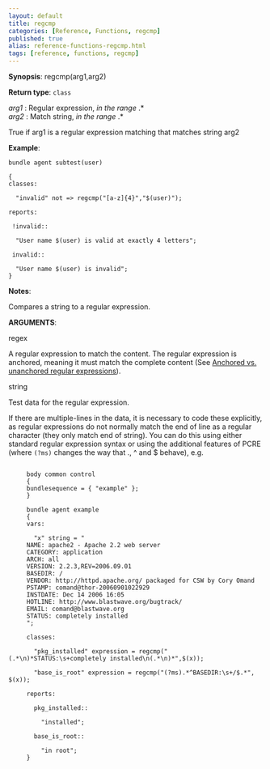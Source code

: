 ```yaml
---
layout: default
title: regcmp
categories: [Reference, Functions, regcmp]
published: true
alias: reference-functions-regcmp.html
tags: [reference, functions, regcmp]
---
```




**Synopsis**: regcmp(arg1,arg2) 

**Return type**: `class`

  
 *arg1* : Regular expression, *in the range* .\*   
 *arg2* : Match string, *in the range* .\*   

True if arg1 is a regular expression matching that matches string arg2

**Example**:  
   

```cf3
bundle agent subtest(user)

{
classes:

  "invalid" not => regcmp("[a-z]{4}","$(user)");

reports:

 !invalid::

  "User name $(user) is valid at exactly 4 letters";

 invalid::

  "User name $(user) is invalid";
}
```

**Notes**:  
   

Compares a string to a regular expression.

**ARGUMENTS**:

regex

A regular expression to match the content. The regular expression is
anchored, meaning it must match the complete content (See [Anchored vs.
unanchored regular
expressions](#Anchored-vs_002e-unanchored-regular-expressions)).   

string

Test data for the regular expression.

If there are multiple-lines in the data, it is necessary to code these
explicitly, as regular expressions do not normally match the end of line
as a regular character (they only match end of string). You can do this
using either standard regular expression syntax or using the additional
features of PCRE (where `(?ms)` changes the way that ., \^ and \$
behave), e.g.

```cf3
     
     body common control
     {
     bundlesequence = { "example" };
     }
     
     bundle agent example
     {
     vars:
     
       "x" string = "
     NAME: apache2 - Apache 2.2 web server
     CATEGORY: application
     ARCH: all
     VERSION: 2.2.3,REV=2006.09.01
     BASEDIR: /
     VENDOR: http://httpd.apache.org/ packaged for CSW by Cory Omand
     PSTAMP: comand@thor-20060901022929
     INSTDATE: Dec 14 2006 16:05
     HOTLINE: http://www.blastwave.org/bugtrack/
     EMAIL: comand@blastwave.org
     STATUS: completely installed
     ";
     
     classes:
     
       "pkg_installed" expression = regcmp("(.*\n)*STATUS:\s+completely installed\n(.*\n)*",$(x));
     
       "base_is_root" expression = regcmp("(?ms).*^BASEDIR:\s+/$.*", $(x));
     
     reports:
     
       pkg_installed::
     
         "installed";
     
       base_is_root::
     
         "in root";
     }
     
     
```
